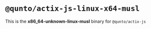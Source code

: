 # `@qunto/actix-js-linux-x64-musl`

This is the **x86_64-unknown-linux-musl** binary for `@qunto/actix-js`
